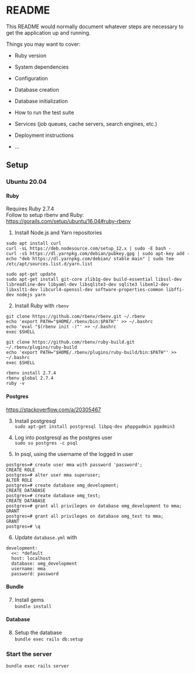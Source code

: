 # README

This README would normally document whatever steps are necessary to get the
application up and running.

Things you may want to cover:

* Ruby version

* System dependencies

* Configuration

* Database creation

* Database initialization

* How to run the test suite

* Services (job queues, cache servers, search engines, etc.)

* Deployment instructions

* ...

## Setup
### Ubuntu 20.04

#### Ruby
Requires Ruby 2.7.4\
Follow to setup rbenv and Ruby: https://gorails.com/setup/ubuntu/16.04#ruby-rbenv

1. Install Node.js and Yarn repositories
```
sudo apt install curl
curl -sL https://deb.nodesource.com/setup_12.x | sudo -E bash -
curl -sS https://dl.yarnpkg.com/debian/pubkey.gpg | sudo apt-key add -
echo "deb https://dl.yarnpkg.com/debian/ stable main" | sudo tee /etc/apt/sources.list.d/yarn.list

sudo apt-get update
sudo apt-get install git-core zlib1g-dev build-essential libssl-dev libreadline-dev libyaml-dev libsqlite3-dev sqlite3 libxml2-dev libxslt1-dev libcurl4-openssl-dev software-properties-common libffi-dev nodejs yarn
```

2. Install Ruby with `rbenv`
```
git clone https://github.com/rbenv/rbenv.git ~/.rbenv
echo 'export PATH="$HOME/.rbenv/bin:$PATH"' >> ~/.bashrc
echo 'eval "$(rbenv init -)"' >> ~/.bashrc
exec $SHELL

git clone https://github.com/rbenv/ruby-build.git ~/.rbenv/plugins/ruby-build
echo 'export PATH="$HOME/.rbenv/plugins/ruby-build/bin:$PATH"' >> ~/.bashrc
exec $SHELL

rbenv install 2.7.4
rbenv global 2.7.4
ruby -v
```

#### Postgres
https://stackoverflow.com/a/20305467

3. Install postgresql\
`sudo apt-get install postgresql libpq-dev phppgadmin pgadmin3`

4. Log into postgresql as the postgres user\
`sudo su postgres -c psql`

5. In psql, using the username of the logged in user
```
postgres=# create user mma with password 'password';
CREATE ROLE
postgres=# alter user mma superuser;
ALTER ROLE
postgres=# create database omg_development;
CREATE DATABASE
postgres=# create database omg_test;
CREATE DATABASE
postgres=# grant all privileges on database omg_development to mma;
GRANT
postgres=# grant all privileges on database omg_test to mma;
GRANT
postgres=# \q
```

6. Update `database.yml` with
```
development:
  <<: *default
  host: localhost
  database: omg_development
  username: mma
  password: password
```

#### Bundle
7. Install gems\
`bundle install`

#### Database 
8. Setup the database\
`bundle exec rails db:setup`

### Start the server
`bundle exec rails server`